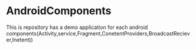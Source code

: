 # AndroidComponents
This is repository has a demo application for each android components(Activity,service,Fragment,ConetentProviders,BroadcastReciever,Inetent))
